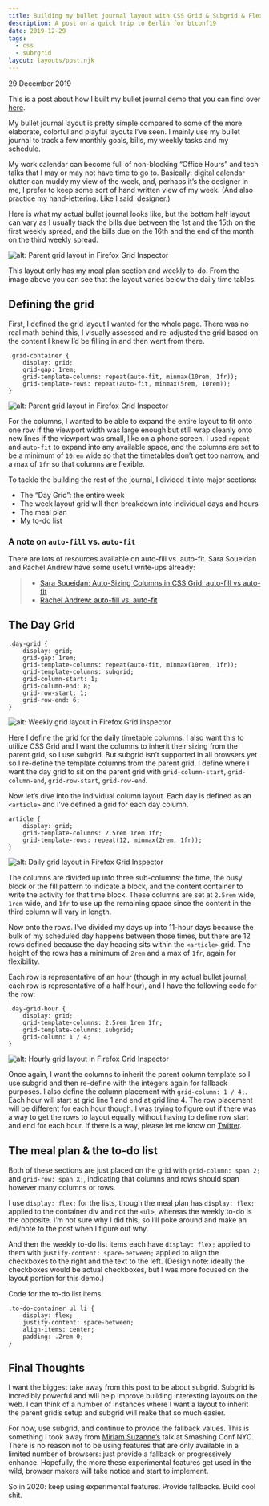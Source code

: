 ```yaml
---
title: Building my bullet journal layout with CSS Grid & Subgrid & Flexbox 
description: A post on a quick trip to Berlin for btconf19
date: 2019-12-29
tags:
  - css
  - subrgrid
layout: layouts/post.njk
---
```


<p class="blog-post__date">29 December 2019</p>

This is a post about how I built my bullet journal demo that you can find over [here](https://stephaniestimac.com/css-grid-experiments/project6/). 

My bullet journal layout is pretty simple compared to some of the more elaborate, colorful and playful layouts I’ve seen. I mainly use my bullet journal to track a few monthly goals, bills, my weekly tasks and my schedule. 

My work calendar can become full of non-blocking “Office Hours” and tech talks that I may or may not have time to go to. Basically: digital calendar clutter can muddy my view of the week, and, perhaps it’s the designer in me, I prefer to keep some sort of hand written view of my week.  (And also practice my hand-lettering. Like I said: designer.)

Here is what my actual bullet journal looks like, but the bottom half layout can vary as I usually track the bills due between the 1st and the 15th on the first weekly spread, and the bills due on the 16th and the end of the month on the third weekly spread.


![alt: Parent grid layout in Firefox Grid Inspector](../../img/post-6/bullet-journal.jpg)

This layout only has my meal plan section and weekly to-do. From the image above you can see that the layout varies below the daily time tables. 

## Defining the grid
First, I defined the grid layout I wanted for the whole page. There was no real math behind this, I visually assessed and re-adjusted the grid based on the content I knew I’d be filling in and then went from there.  

```
.grid-container { 
    display: grid; 
    grid-gap: 1rem;
    grid-template-columns: repeat(auto-fit, minmax(10rem, 1fr));
    grid-template-rows: repeat(auto-fit, minmax(5rem, 10rem));
}
```

![alt: Parent grid layout in Firefox Grid Inspector](../../img/post-6/grid-parent.jpg)

For the columns, I wanted to be able to expand the entire layout to fit onto one row if the viewport width was large enough but still wrap cleanly onto new lines if the viewport was small, like on a phone screen. I used `repeat` and `auto-fit` to expand into any available space, and the columns are set to be a minimum of `10rem` wide so that the timetables don’t get too narrow, and a max of `1fr` so that columns are flexible. 

To tackle the building the rest of the journal, I divided it into major sections:

* The “Day Grid”: the entire week 
* The week layout grid will then breakdown into individual days and hours 
* The meal plan 
* My to-do list  


### A note on `auto-fill` vs. `auto-fit` 

There are lots of resources available on auto-fill vs. auto-fit. Sara Soueidan and Rachel Andrew have some useful write-ups already: 

> * [Sara Soueidan: Auto-Sizing Columns in CSS Grid: auto-fill vs auto-fit](https://css-tricks.com/auto-sizing-columns-css-grid-auto-fill-vs-auto-fit/)
> * [Rachel Andrew: auto-fill vs. auto-fit](https://gridbyexample.com/examples/example37/)


## The Day Grid

```
.day-grid { 
    display: grid; 
    grid-gap: 1rem; 
    grid-template-columns: repeat(auto-fit, minmax(10rem, 1fr));
    grid-template-columns: subgrid;
    grid-column-start: 1; 
    grid-column-end: 8; 
    grid-row-start: 1; 
    grid-row-end: 6; 
}
```

![alt: Weekly grid layout in Firefox Grid Inspector](../../img/post-6/grid-weekly.jpg)

Here I define the grid for the daily timetable columns. I also want this to utilize CSS Grid and I want the columns to inherit their sizing from the parent grid, so I use subgrid. But subgrid isn’t supported in all browsers yet so I re-define the template columns from the parent grid. I define where I want the day grid to sit on the parent grid with `grid-column-start`, `grid-column-end`, `grid-row-start`, `grid-row-end`. 

Now let’s dive into the individual column layout. Each day is defined as an `<article>` and I’ve defined a grid for each day column.  

``` 
article { 
    display: grid; 
    grid-template-columns: 2.5rem 1rem 1fr; 
    grid-template-rows: repeat(12, minmax(2rem, 1fr)); 
} 
``` 
![alt: Daily grid layout in Firefox Grid Inspector](../../img/post-6/grid-daily.jpg)

The columns are divided up into three sub-columns: the time, the busy block or the fill pattern to indicate a block, and the content container to write the activity for that time block. These columns are set at `2.5rem` wide, `1rem` wide, and `1fr` to use up the remaining space since the content in the third column will vary in length. 

Now onto the rows. I’ve divided my days up into 11-hour days because the bulk of my scheduled day happens between those times, but there are 12 rows defined because the day heading sits within the `<article>` grid. The height of the rows has a minimum of `2rem` and a max of `1fr`, again for flexibility. 

Each row is representative of an hour (though in my actual bullet journal, each row is representative of a half hour), and I have the following code for the row: 

```
.day-grid-hour { 
    display: grid; 
    grid-template-columns: 2.5rem 1rem 1fr;
    grid-template-columns: subgrid;
    grid-column: 1 / 4; 
}
```

![alt: Hourly grid layout in Firefox Grid Inspector](../../img/post-6/grid-hourly.jpg)

Once again, I want the columns to inherit the parent column template so I use subgrid and then re-define with the integers again for fallback purposes. I also define the column placement with `grid-column: 1 / 4;`. Each hour will start at grid line 1 and end at grid line 4. The row placement will be different for each hour though. I was trying to figure out if there was a way to get the rows to layout equally without having to define row start and end for each hour. If there is a way, please let me know on [Twitter](https://twitter.com/seaotta). 

## The meal plan & the to-do list 

Both of these sections are just placed on the grid with `grid-column: span 2;` and `grid-row: span X;`, indicating that columns and rows should span however many columns or rows. 

I use `display: flex;` for the lists, though the meal plan has `display: flex;` applied to the container div and not the `<ul>`, whereas the weekly to-do is the opposite. I’m not sure why I did this, so I’ll poke around and make an edi/note to the post when I figure out why.  

And then the weekly to-do list items each have `display: flex;` applied to them with `justify-content: space-between;` applied to align the checkboxes to the right and the text to the left. (Design note: ideally the checkboxes would be actual checkboxes, but I was more focused on the layout portion for this demo.) 

Code for the to-do list items: 

```
.to-do-container ul li { 
    display: flex; 
    justify-content: space-between; 
    align-items: center; 
    padding: .2rem 0; 
}
``` 

## Final Thoughts 

I want the biggest take away from this post to be about subgrid. Subgrid is incredibly powerful and will help improve building interesting layouts on the web. I can think of a number of instances where I want a layout to inherit the parent grid’s setup and subgrid will make that so much easier.  

For now, use subgrid, and continue to provide the fallback values. This is something I took away from [Miriam Suzanne’s](https://twitter.com/MiriSuzanne) talk at Smashing Conf NYC. There is no reason not to be using features that are only available in a limited number of browsers: just provide a fallback or progressively enhance. Hopefully, the more these experimental features get used in the wild, browser makers will take notice and start to implement.  

So in 2020: keep using experimental features. Provide fallbacks. Build cool shit.